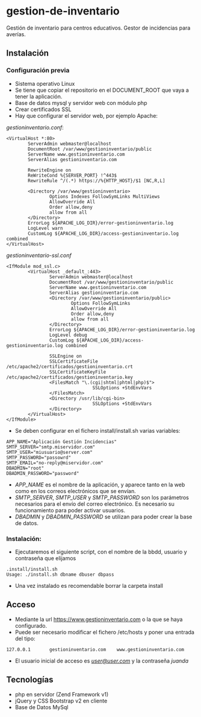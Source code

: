 # gestion-de-inventario
Gestión de inventario para centros educativos. Gestor de incidencias para averías.

## Instalación
### Configuración previa
- Sistema operativo Linux
- Se tiene que copiar el repositorio en el DOCUMENT_ROOT que vaya a tener la aplicación.
- Base de datos mysql y servidor web con módulo php
- Crear certificados SSL
- Hay que configurar el servidor web, por ejemplo Apache:

*gestioninventario.conf*:
```
<VirtualHost *:80>
        ServerAdmin webmaster@localhost
        DocumentRoot /var/www/gestioninventario/public
        ServerName www.gestioninventario.com
        ServerAlias gestioninventario.com

        RewriteEngine on
        ReWriteCond %{SERVER_PORT} !^443$
        RewriteRule ^/(.*) https://%{HTTP_HOST}/$1 [NC,R,L]

        <Directory /var/www/gestioninventario>
                Options Indexes FollowSymLinks MultiViews
                AllowOverride All
                Order allow,deny
                allow from all
        </Directory>
        ErrorLog ${APACHE_LOG_DIR}/error-gestioninventario.log
        LogLevel warn
        CustomLog ${APACHE_LOG_DIR}/access-gestioninventario.log combined
</VirtualHost>
```

*gestioninventario-ssl.conf*
```
<IfModule mod_ssl.c>
        <VirtualHost _default_:443>
                ServerAdmin webmaster@localhost
                DocumentRoot /var/www/gestioninventario/public
                ServerName www.gestioninventario.com
                ServerAlias gestioninventario.com
                <Directory /var/www/gestioninventario/public>
                        Options FollowSymLinks
                        AllowOverride All
                        Order allow,deny
                        allow from all
                </Directory>
                ErrorLog ${APACHE_LOG_DIR}/error-gestioninventario.log
                LogLevel debug
                CustomLog ${APACHE_LOG_DIR}/access-gestioninventario.log combined

                SSLEngine on
                SSLCertificateFile      /etc/apache2/certificados/gestioninventario.crt
                SSLCertificateKeyFile /etc/apache2/certificados/gestioninventario.key
                <FilesMatch "\.(cgi|shtml|phtml|php)$">
                                SSLOptions +StdEnvVars
                </FilesMatch>
                <Directory /usr/lib/cgi-bin>
                                SSLOptions +StdEnvVars
                </Directory>
        </VirtualHost>
</IfModule>
```
- Se deben configurar en el fichero install/install.sh varias variables:

```
APP_NAME="Aplicación Gestión Incidencias"
SMTP_SERVER="smtp.miservidor.com"
SMTP_USER="miusuario@server.com"
SMTP_PASSWORD="passowrd"
SMTP_EMAIL="no-reply@miservidor.com"
DBADMIN="root"
DBADMIN_PASSWORD="password"
```
- *APP_NAME* es el nombre de la aplicación, y aparece tanto en la web como en los correos electrónicos que se envían.
- *SMTP_SERVER*, *SMTP_USER* y *SMTP_PASSWORD* son los parámetros necesarios para el envío del correo electrónico. Es necesario su funcionamiento para poder activar usuarios.
- *DBADMIN* y *DBADMIN_PASSWORD* se utilizan para poder crear la base de datos.

### Instalación:
- Ejecutaremos el siguiente script, con el nombre de la bbdd, usuario y contraseña que elijamos
```
.install/install.sh
Usage: ./install.sh dbname dbuser dbpass
```

- Una vez instalado es recomendable borrar la carpeta install

## Acceso
- Mediante la url https://www.gestioninventario.com o la que se haya configurado.
- Puede ser necesario modificar el fichero /etc/hosts y poner una entrada del tipo:
```
127.0.0.1       gestioninventario.com    www.gestioninventario.com
```
- El usuario inicial de acceso es *user@user.com* y la contraseña *juanda*

## Tecnologías
- php en servidor (Zend Framework v1)
- jQuery y CSS Bootstrap v2 en cliente
- Base de Datos MySql
